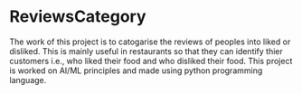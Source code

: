# ReviewsCategory
The work of this project is to catogarise the reviews of peoples into liked or disliked.
This is mainly useful in restaurants so that they can identify thier customers i.e., who liked their food and who disliked their food.
This project is worked on AI/ML principles and made using python programming language.
